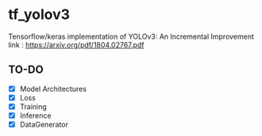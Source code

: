 # tf_yolov3
Tensorflow/keras implementation of YOLOv3: An Incremental Improvement
link : https://arxiv.org/pdf/1804.02767.pdf
## TO-DO
- [x] Model Architectures
- [x] Loss
- [x] Training
- [x] Inference
- [x] DataGenerator 
